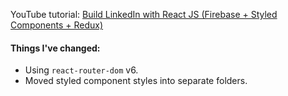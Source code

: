 YouTube tutorial: [Build LinkedIn with React JS (Firebase + Styled Components + Redux)](https://www.youtube.com/watch?v=xP3cxbDUtrc&list=PL-J2q3Ga50oMQa1JdSJxYoZELwOJAXExP&index=2)

#### Things I've changed:

- Using `react-router-dom` v6.
- Moved styled component styles into separate folders.
